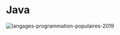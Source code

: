 # Java

![langages-programmation-populaires-2019](https://github.com/Medkammoun/Java/assets/136347204/b6575201-2275-44cf-b046-881aea2d1053)
